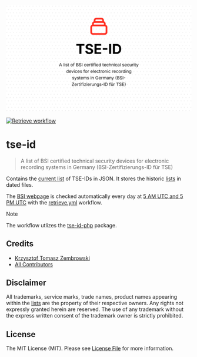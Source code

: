 ![Recht logisch TSE-ID banner image](rechtlogisch-tse-id-banner.png)

[![Retrieve workflow](https://github.com/rechtlogisch/tse-id/actions/workflows/retrieve.yml/badge.svg?branch=main)](https://github.com/rechtlogisch/tse-id/actions/workflows/retrieve.yml)

# tse-id

> A list of BSI certified technical security devices for electronic recording systems in Germany (BSI-Zertifizierungs-ID für TSE)

Contains the [current list](list/current.json) of TSE-IDs in JSON. It stores the historic [lists](list/) in dated files.

The [BSI webpage](https://www.bsi.bund.de/EN/Themen/Unternehmen-und-Organisationen/Standards-und-Zertifizierung/Zertifizierung-und-Anerkennung/Listen/Zertifizierte-Produkte-nach-TR/Technische_Sicherheitseinrichtungen/TSE_node.html?gts=913608_list%253DdateOfRevision_dt%252Bdesc&gtp=913608_list%253D1) is checked automatically every day at [5 AM UTC and 5 PM UTC](.github/workflows/retrieve.yml#L5) with the [retrieve.yml](.github/workflows/retrieve.yml) workflow.

> [!NOTE]  
> The workflow utlizes the [tse-id-php](https://github.com/rechtlogisch/tse-id-php) package.

## Credits

- [Krzysztof Tomasz Zembrowski](https://github.com/zembrowski)
- [All Contributors](../../contributors)

## Disclaimer

All trademarks, service marks, trade names, product names appearing within the [lists](list/) are the property of their respective owners. Any rights not expressly granted herein are reserved. The use of any trademark without the express written consent of the trademark owner is strictly prohibited.

## License

The MIT License (MIT). Please see [License File](LICENSE.md) for more information.
